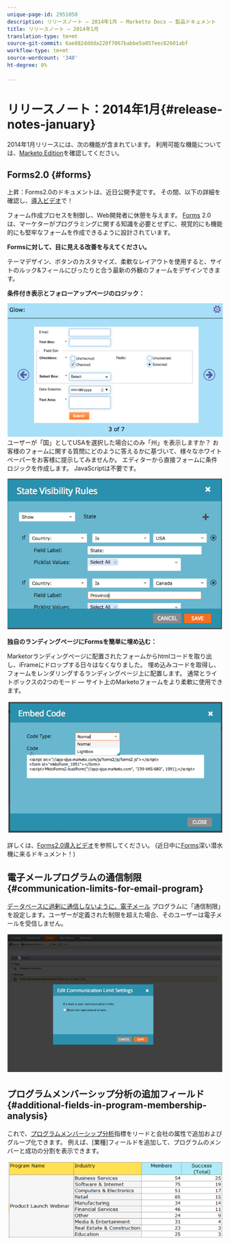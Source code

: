 ```yaml
---
unique-page-id: 2951050
description: リリースノート — 2014年1月 — Marketto Docs — 製品ドキュメント
title: リリースノート — 2014年1月
translation-type: tm+mt
source-git-commit: 6ae882dddda220f7067babbe5a057eec82601abf
workflow-type: tm+mt
source-wordcount: '340'
ht-degree: 0%

---
```



# リリースノート：2014年1月{#release-notes-january}

2014年1月リリースには、次の機能が含まれています。 利用可能な機能については、[Marketo Edition](https://www.marketo.com/pricing/)を確認してください。

## Forms2.0 {#forms}

上昇：Forms2.0のドキュメントは、近日公開予定です。 その間、以下の詳細を確認し、[導入ビデオ](https://docs.marketo.com/display/docs/forms)で！

フォーム作成プロセスを制御し、Web開発者に休憩を与えます。 [Forms](https://docs.marketo.com/display/docs/forms) 2.0は、マーケターがプログラミングに関する知識を必要とせずに、視覚的にも機能的にも堅牢なフォームを作成できるように設計されています。

**Formsに対して、目に見える改善を与えてください。**

テーマデザイン、ボタンのカスタマイズ、柔軟なレイアウトを使用すると、サイトのルック&amp;フィールにぴったりと合う最新の外観のフォームをデザインできます。

**条件付き表示とフォローアップページのロジック：**

![](assets/image2014-9-22-10-3a30-3a52.png)\
ユーザーが「国」としてUSAを選択した場合にのみ「州」を表示しますか？ お客様のフォームに関する質問にどのように答えるかに基づいて、様々なホワイトペーパーをお客様に提示してみませんか。 エディターから直接フォームに条件ロジックを作成します。 JavaScriptは不要です。

![](assets/image2014-9-22-10-3a31-3a54.png)

**独自のランディングページにFormsを簡単に埋め込む：**

Marketorランディングページに配置されたフォームからhtmlコードを取り出し、iFrameにドロップする日々はなくなりました。 埋め込みコードを取得し、フォームをレンダリングするランディングページ上に配置します。 通常とライトボックスの2つのモード — サイト上のMarketoフォームをより柔軟に使用できます。

![](assets/image2014-9-22-10-3a38-3a2.png)

詳しくは、[Forms2.0導入ビデオ](https://docs.marketo.com/display/docs/forms)を参照してください。 (近日中に[Forms](https://docs.marketo.com/display/docs/forms)深い潜水機に来るドキュメント！)

## 電子メールプログラムの通信制限{#communication-limits-for-email-program}

[データベースに過剰に通信しないように、電子メール](../../product-docs/email-marketing/email-programs/email-program-actions/enable-disable-communication-limits-in-an-email-program.md) プログラムに「通信制限」を設定します。ユーザーが定義された制限を超えた場合、そのユーザーは電子メールを受信しません。

![](assets/image2014-9-22-10-3a38-3a31.png)

## プログラムメンバーシップ分析の追加フィールド{#additional-fields-in-program-membership-analysis}

これで、[プログラムメンバーシップ分析](../../product-docs/reporting/revenue-cycle-analytics/program-analytics/build-a-program-membership-analysis-report-that-lists-leads.md)指標をリードと会社の属性で追加およびグループ化できます。 例えば、[業種]フィールドを追加して、プログラムのメンバーと成功の分割を表示できます。

![](assets/image2014-9-22-10-3a39-3a1.png)

